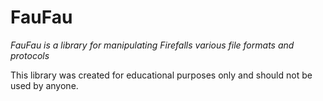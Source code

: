 
# FauFau
*FauFau is a library for manipulating Firefalls various file formats and protocols*

This library was created for educational purposes only and should not be used by anyone.